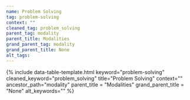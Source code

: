 ```yaml
---
name: Problem Solving
tag: problem-solving
context: ""
cleaned_tag: problem_solving
parent_tag: modality
parent_title: Modalities
grand_parent_tag: modality
grand_parent_title: None
alt_tags: 
---
```


{% include data-table-template.html 
  keyword="problem-solving" 
  cleaned_keyword="problem_solving" 
  title="Problem Solving"
  context=""
  ancestor_path="modality" 
  parent_title = "Modalities"
  grand_parent_title = "None"
  alt_keywords=""
%}

